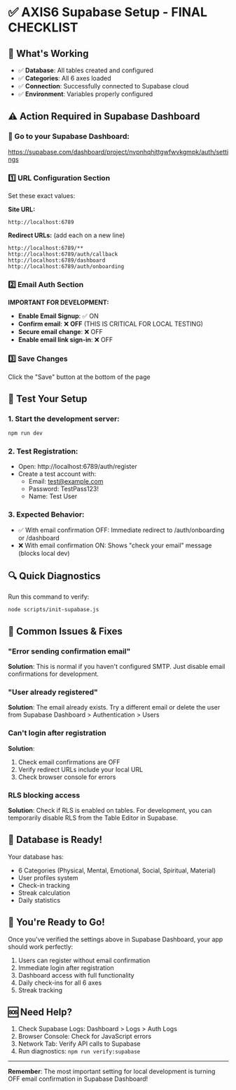 # ✅ AXIS6 Supabase Setup - FINAL CHECKLIST

## 🎉 What's Working
- ✅ **Database**: All tables created and configured
- ✅ **Categories**: All 6 axes loaded  
- ✅ **Connection**: Successfully connected to Supabase cloud
- ✅ **Environment**: Variables properly configured

## ⚠️ Action Required in Supabase Dashboard

### 🔗 Go to your Supabase Dashboard:
https://supabase.com/dashboard/project/nvpnhqhjttgwfwvkgmpk/auth/settings

### 1️⃣ URL Configuration Section
Set these exact values:

**Site URL:**
```
http://localhost:6789
```

**Redirect URLs:** (add each on a new line)
```
http://localhost:6789/**
http://localhost:6789/auth/callback
http://localhost:6789/dashboard
http://localhost:6789/auth/onboarding
```

### 2️⃣ Email Auth Section  
**IMPORTANT FOR DEVELOPMENT:**

- **Enable Email Signup**: ✅ ON
- **Confirm email**: ❌ **OFF** (THIS IS CRITICAL FOR LOCAL TESTING)
- **Secure email change**: ❌ OFF
- **Enable email link sign-in**: ❌ OFF

### 3️⃣ Save Changes
Click the "Save" button at the bottom of the page

## 🧪 Test Your Setup

### 1. Start the development server:
```bash
npm run dev
```

### 2. Test Registration:
- Open: http://localhost:6789/auth/register
- Create a test account with:
  - Email: test@example.com
  - Password: TestPass123!
  - Name: Test User

### 3. Expected Behavior:
- ✅ With email confirmation OFF: Immediate redirect to /auth/onboarding or /dashboard
- ❌ With email confirmation ON: Shows "check your email" message (blocks local dev)

## 🔍 Quick Diagnostics

Run this command to verify:
```bash
node scripts/init-supabase.js
```

## 🚨 Common Issues & Fixes

### "Error sending confirmation email"
**Solution**: This is normal if you haven't configured SMTP. Just disable email confirmations for development.

### "User already registered" 
**Solution**: The email already exists. Try a different email or delete the user from Supabase Dashboard > Authentication > Users

### Can't login after registration
**Solution**: 
1. Check email confirmations are OFF
2. Verify redirect URLs include your local URL
3. Check browser console for errors

### RLS blocking access
**Solution**: Check if RLS is enabled on tables. For development, you can temporarily disable RLS from the Table Editor in Supabase.

## 📝 Database is Ready!

Your database has:
- 6 Categories (Physical, Mental, Emotional, Social, Spiritual, Material)
- User profiles system
- Check-in tracking
- Streak calculation
- Daily statistics

## 🎯 You're Ready to Go!

Once you've verified the settings above in Supabase Dashboard, your app should work perfectly:

1. Users can register without email confirmation
2. Immediate login after registration  
3. Dashboard access with full functionality
4. Daily check-ins for all 6 axes
5. Streak tracking

## 🆘 Need Help?

1. Check Supabase Logs: Dashboard > Logs > Auth Logs
2. Browser Console: Check for JavaScript errors
3. Network Tab: Verify API calls to Supabase
4. Run diagnostics: `npm run verify:supabase`

---

**Remember**: The most important setting for local development is turning OFF email confirmation in Supabase Dashboard!